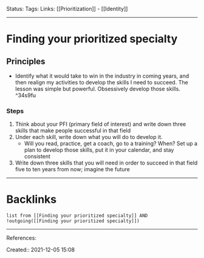 Status: 
Tags: 
Links: [[Prioritization]] - [[Identity]]
___
# Finding your prioritized specialty
## Principles
- Identify what it would take to win in the industry in coming years, and then realign my activities to develop the skills I need to succeed. The lesson was simple but powerful. Obsessively develop those skills.  ^34s9fu
### Steps
1. Think about your PFI (primary field of interest) and write down three skills that make people successful in that field
2. Under each skill, write down what you will do to develop it. 
	- Will you read, practice, get a coach, go to a training? When? Set up a plan to develop those skills, put it in your calendar, and stay consistent
3. Write down three skills that you will need in order to succeed in that field five to ten years from now; imagine the future

___
# Backlinks
```dataview
list from [[Finding your prioritized specialty]] AND !outgoing([[Finding your prioritized specialty]])
```
___
References:

Created:: 2021-12-05 15:08
